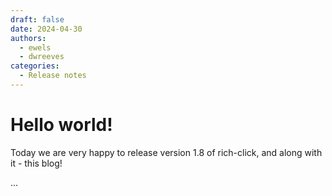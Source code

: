 ```yaml
---
draft: false
date: 2024-04-30
authors:
  - ewels
  - dwreeves
categories:
  - Release notes
---
```


# Hello world!

Today we are very happy to release version 1.8 of rich-click,
and along with it - this blog!

<!-- more -->

...
